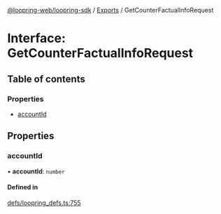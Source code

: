 [@loopring-web/loopring-sdk](../README.md) / [Exports](../modules.md) / GetCounterFactualInfoRequest

# Interface: GetCounterFactualInfoRequest

## Table of contents

### Properties

- [accountId](GetCounterFactualInfoRequest.md#accountid)

## Properties

### accountId

• **accountId**: `number`

#### Defined in

[defs/loopring_defs.ts:755](https://github.com/Loopring/loopring_sdk/blob/6d0be7c/src/defs/loopring_defs.ts#L755)

